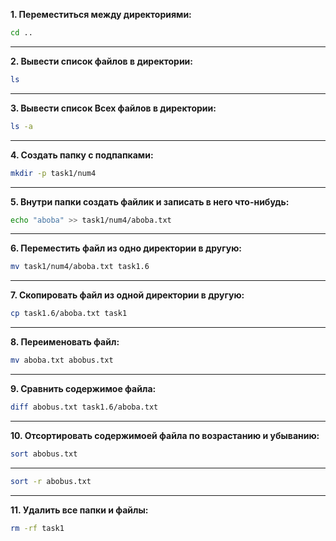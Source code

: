 **1. Переместиться между директориями:**
```bash
cd ..
```

---

**2. Вывести список файлов в директории:**
```bash
ls
```

---

**3. Вывести список Всех файлов в директории:**
```bash
ls -a
```

---

**4. Создать папку с подпапками:**
```bash
mkdir -p task1/num4
```

---

**5. Внутри папки создать файлик и записать в него что-нибудь:**
```bash
echo "aboba" >> task1/num4/aboba.txt
```

---

**6. Переместить файл из одно директории в другую:**
```bash
mv task1/num4/aboba.txt task1.6
```

---

**7. Скопировать файл из одной директории в другую:**
```bash
cp task1.6/aboba.txt task1
```

---

**8. Переименовать файл:**
```bash
mv aboba.txt abobus.txt
```

---

**9. Сравнить содержимое файла:**
```bash
diff abobus.txt task1.6/aboba.txt
```

---

**10. Отсортировать содержимоей файла по возрастанию и убыванию:**
```bash
sort abobus.txt
```

---

```bash
sort -r abobus.txt
```

---

**11. Удалить все папки и файлы:**
```bash
rm -rf task1
```

